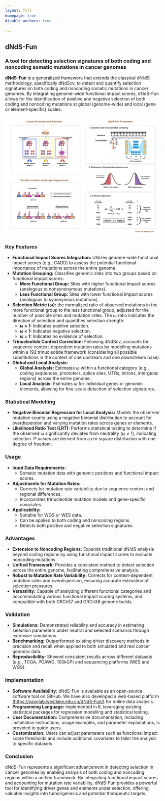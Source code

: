 ```yaml
---
layout: full
homepage: true
disable_anchors: true

---
```

## dNdS-Fun
### A tool for detecting selection signatures of both coding and noncoding somatic mutations in cancer genomes
**dNdS-Fun** is a generalized framework that extends the classical dN/dS methodology, specifically dNdScv, to detect and quantify selection signatures on both coding and noncoding somatic mutations in cancer genomes. By integrating genome-wide functional impact scores, dNdS-Fun allows for the identification of positive and negative selection of both coding and noncoding mutations at global (genome-wide) and local (gene or element-specific) scales.

![iDEA\_pipeline](dNdSFun_Overview.png)

### Key Features
<!-- dNdS-Fun is a genome-wide `selection` detection algorithm, integrating established genome-wide functional impact scores into the conventional dN/dS framework for cancer genome study. dNdS-Fun significantly improves our understanding of selection in noncoding regions of cancer genomes, which account for more 98.5% of the genome than coding sequences. Similar to synonymous sites in dN/dS, dNdS-Fun define variants at the bottom 50% functional impact scores in whole genome, most of which are assumed selectively neutral, as nonfunctional class of sites to control background mutation rates; as nonsynonymous sites, other variants at the top 50% functional impact scores are defined as functional class of sites. Then, selection can be quantified as the ratio between the probability of a mutation occurring at either class of sites. To correct context-dependent effects of mutations, we also fit all 192 trinucleotide mutational types (all possible combinations for one base upstream and downstream from the mutant base in either transcribed or non-transcribed strand) in the model as previously described. 
-->

- **Functional Impact Scores Integration:** Utilizes genome-wide functional impact scores (e.g., CADD) to assess the potential functional importance of mutations across the entire genome.
- **Mutation Grouping:** Classifies genomic sites into two groups based on functional impact scores:
    - **More Functional Group:** Sites with higher functional impact scores (analogous to nonsynonymous mutations).
    - **Less Functional Group:** Sites with lower functional impact scores (analogous to synonymous mutations).
- **Selection Metric (ω):** the normalized ratio of observed mutations in the more functional group to the less functional group, adjusted for the number of possible sites and mutation rates. The ω ratio indicates the direction of selection and quantifies selection strength:
    - **ω > 1:** Indicates positive selection.
    - **ω < 1:** Indicates negative selection.
    - **ω = 1:** Indicates no evidence of selection.
- **Trinucleotide Context Correction:** Following dNdScv, accounts for sequence context-dependent mutation rates by modelling mutations within a 192 trinucleotide framework (considering all possible substitutions in the context of one upstream and one downstream base).
- **Global and Local Analysis:**
    - **Global Analysis:** Estimates ω within a functional category (e.g., coding sequences, promoters, splice sites, UTRs, introns, intergenic regions) across the entire genome.
    - **Local Analysis:** Estimates ω for individual genes or genomic elements, allowing for fine-scale detection of selection signatures.

### Statistical Modelling
- **Negative Binomial Regression for Local Analysis:** Models the observed mutation counts using a negative binomial distribution to account for overdispersion and varying mutation rates across genes or elements.
- **Likelihood Ratio Test (LRT):** Performs statistical testing to determine if the observed ω significantly deviates from neutrality (ω ≠ 1), indicating selection. P-values are derived from a chi-square distribution with one degree of freedom.

### Usage
- **Input Data Requirements:**
    - Somatic mutation data with genomic positions and functional impact scores.
- **Adjustments for Mutation Rates:**
    - Corrects for mutation rate variability due to sequence context and regional differences.
    - Incorporates trinucleotide mutation models and gene-specific covariates.
- **Applicability:**
    - Suitable for WGS or WES data.
    - Can be applied to both coding and noncoding regions.
    - Detects both positive and negative selection signatures.

### Advantages
- **Extension to Noncoding Regions:** Expands traditional dN/dS analysis beyond coding regions by using functional impact scores to evaluate noncoding mutations.
- **Unified Framework:** Provides a consistent method to detect selection across the entire genome, facilitating comprehensive analysis.
- **Robust to Mutation Rate Variability:** Corrects for context-dependent mutation rates and overdispersion, ensuring accurate estimation of selection pressures.
- **Versatility:** Capable of analyzing different functional categories and accommodating various functional impact scoring systems, and compatible with both GRCh37 and GRCh38 genome builds.

### Validation
- **Simulations:** Demonstrated reliability and accuracy in estimating selection parameters under neutral and selected scenarios through extensive simulations.
- **Benchmarking:** Outperformed existing driver discovery methods in precision and recall when applied to both simulated and real cancer genomic data.
- **Reproducibility:** Showed consistent results across different datasets (e.g., TCGA, PCAWG, 100kGP) and sequencing platforms (WES and WGS).

### Implementation
- **Software Availability:** dNdS-Fun is available as an open-source software tool on GitHub. We have also developed a web-based platform [(https://yanglab.westlake.edu.cn/dNdS-Fun/)](https://yanglab.westlake.edu.cn/dNdS-Fun/) for online data analysis.
- **Programming Language:** Implemented in R, leveraging existing statistical packages for regression modelling and statistical testing.
- **User Documentation:** Comprehensive documentation, including installation instructions, usage examples, and parameter explanations, is provided to guide users.
- **Customization:** Users can adjust parameters such as functional impact score thresholds and include additional covariates to tailor the analysis to specific datasets.

### Conclusion
dNdS-Fun represents a significant advancement in detecting selection in cancer genomes by enabling analysis of both coding and noncoding regions within a unified framework. By integrating functional impact scores and accounting for mutation rate variability, dNdS-Fun provides a powerful tool for identifying driver genes and elements under selection, offering valuable insights into tumorigenesis and potential therapeutic targets.   

